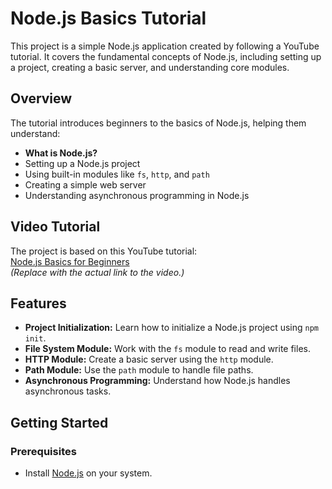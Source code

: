 # Node.js Basics Tutorial

This project is a simple Node.js application created by following a YouTube tutorial. It covers the fundamental concepts of Node.js, including setting up a project, creating a basic server, and understanding core modules.

## Overview

The tutorial introduces beginners to the basics of Node.js, helping them understand:

- **What is Node.js?**
- Setting up a Node.js project
- Using built-in modules like `fs`, `http`, and `path`
- Creating a simple web server
- Understanding asynchronous programming in Node.js

## Video Tutorial

The project is based on this YouTube tutorial:  
[Node.js Basics for Beginners](https://www.youtube.com/watch?v=fBNz5xF-Kx4&t=2233s)  
*(Replace with the actual link to the video.)*

## Features

- **Project Initialization:** Learn how to initialize a Node.js project using `npm init`.
- **File System Module:** Work with the `fs` module to read and write files.
- **HTTP Module:** Create a basic server using the `http` module.
- **Path Module:** Use the `path` module to handle file paths.
- **Asynchronous Programming:** Understand how Node.js handles asynchronous tasks.

## Getting Started

### Prerequisites

- Install [Node.js](https://nodejs.org/) on your system.


